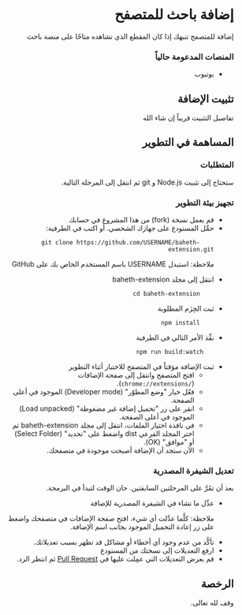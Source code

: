 <div dir="rtl">

# إضافة باحث للمتصفح
إضافة للمتصفح تنبهك إذا كان المقطع الذي تشاهده متاحًا على منصة باحث

### المنصات المدعومة حالياً
<ul dir="rtl">
    <li dir="rtl">يوتيوب</li>
</ul>

## تثبيت الإضافة
تفاصيل التثبيت قريباً إن شاء الله

## المساهمة في التطوير

### المتطلبات
ستحتاج إلى تثبيت Node.js و git ثم انتقل إلى المرحلة التالية.

### تجهيز بيئة التطوير
<ul dir="rtl">
<li dir="rtl">قم بعمل نسخة (fork) من هذا المشروع في حسابك</li>
<li dir="rtl">حمِّل المستودع على جهازك الشخصي. أو اكتب في الطرفية:</li>

```
    git clone https://github.com/USERNAME/baheth-extension.git
```
ملاحظة: استبدل USERNAME باسم المستخدم الخاص بك على GitHub

    
<li dir="rtl">انتقل إلى مجلد baheth-extension</li>
    
```
    cd baheth-extension
```
    
<li dir="rtl">ثبت الحِزَم المطلوبة</li>

```
    npm install
```

<li dir="rtl">نفِّذ الأمر التالي في الطرفية</li>

```
   npm run build:watch
```

<li dir="rtl">ثبت الإضافة مؤقتاً في المتصفح للاختبار أثناء التطوير
    <ul dir="rtl">
        <li dir="rtl">افتح المتصفح وانتقل إلى صفحة الإضافات (<code dir="ltr">chrome://extensions/</code>).</li>
        <li dir="rtl">فعّل خيار "وضع المطوّر" (Developer mode) الموجود في أعلى الصفحة.</li>
        <li dir="rtl">انقر على زر "تحميل إضافة غير مضغوطة" (Load unpacked) الموجود في أعلى الصفحة.</li>
        <li dir="rtl">في نافذة اختيار الملفات، انتقل إلى مجلد baheth-extension ثم اختر المجلد الفرعي dist واضغط على "تحديد" (Select Folder) أو "موافق" (OK).</li>
        <li dir="rtl">الآن ستجد أن الإضافة أصبحت موجودة في متصفحك.</li>
    </ul>
</li>
</ul>

### تعديل الشيفرة المصدرية
بعد أن تمُرَّ على المرحلتين السابقتين. حان الوقت لتبدأ في البرمجة.
<ul dir="rtl">
    <li dir="rtl">عدِّل ما تشاء في الشيفرة المصدرية للإضافة
    <p dir="rtl">ملاحظة: كلَّما عدَّلت أي شيء، افتح صفحة الإضافات في متصفحك واضغط على زر إعادة التحميل الموجود بجانب اسم الإضافة.</p>
    </li>
    <li dir="rtl">تأكَّد من عدم وجود أي أخطاء أو مشاكل قد تظهر بسبب تعديلاتك.</li>
    <li dir="rtl">ارفع التعديلات إلى نسختك من المستودع</li>
    <li dir="rtl">قم بعرض التعديلات التي عمِلت عليها في <a href="https://github.com/ieasybooks/baheth-extension/pulls">Pull Request</a> ثم انتظر الرد.</li>
</ul>

## الرخصة

وقف لله تعالى.

</div>
